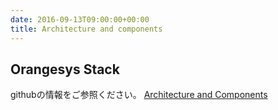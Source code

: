 ```yaml
---
date: 2016-09-13T09:00:00+00:00
title: Architecture and components
---
```


## Orangesys Stack 

<a frameborder="0" data-theme="light" data-stack-embed="true" data-layers="1,2,3,4" href="https://embed.stackshare.io/stacks/embed/b2fbe577ad95e9"/></a><script async src="https://cdn1.stackshare.io/javascripts/client-code.js" charset="utf-8"></script>

githubの情報をご参照ください。
[Architecture and Components](https://github.com/orangesys/orangesys-blueprint/blob/master/README.md#architecture)
